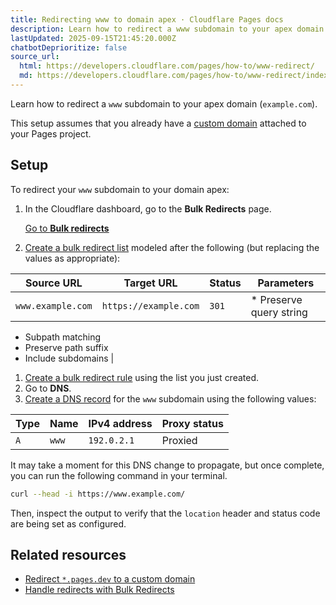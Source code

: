```yaml
---
title: Redirecting www to domain apex · Cloudflare Pages docs
description: Learn how to redirect a www subdomain to your apex domain (example.com).
lastUpdated: 2025-09-15T21:45:20.000Z
chatbotDeprioritize: false
source_url:
  html: https://developers.cloudflare.com/pages/how-to/www-redirect/
  md: https://developers.cloudflare.com/pages/how-to/www-redirect/index.md
---
```


Learn how to redirect a `www` subdomain to your apex domain (`example.com`).

This setup assumes that you already have a [custom domain](https://developers.cloudflare.com/pages/configuration/custom-domains/) attached to your Pages project.

## Setup

To redirect your `www` subdomain to your domain apex:

1. In the Cloudflare dashboard, go to the **Bulk Redirects** page.

   [Go to **Bulk redirects**](https://dash.cloudflare.com/?to=/:account/bulk-redirects)

2. [Create a bulk redirect list](https://developers.cloudflare.com/rules/url-forwarding/bulk-redirects/create-dashboard/#1-create-a-bulk-redirect-list) modeled after the following (but replacing the values as appropriate):

| Source URL | Target URL | Status | Parameters |
| - | - | - | - |
| `www.example.com` | `https://example.com` | `301` | * Preserve query string
* Subpath matching
* Preserve path suffix
* Include subdomains |

1. [Create a bulk redirect rule](https://developers.cloudflare.com/rules/url-forwarding/bulk-redirects/create-dashboard/#2-create-a-bulk-redirect-rule) using the list you just created.
2. Go to **DNS**.
3. [Create a DNS record](https://developers.cloudflare.com/dns/manage-dns-records/how-to/create-dns-records/#create-dns-records) for the `www` subdomain using the following values:

| Type | Name | IPv4 address | Proxy status |
| - | - | - | - |
| `A` | `www` | `192.0.2.1` | Proxied |

It may take a moment for this DNS change to propagate, but once complete, you can run the following command in your terminal.

```sh
curl --head -i https://www.example.com/
```

Then, inspect the output to verify that the `location` header and status code are being set as configured.

## Related resources

* [Redirect `*.pages.dev` to a custom domain](https://developers.cloudflare.com/pages/how-to/redirect-to-custom-domain/)
* [Handle redirects with Bulk Redirects](https://developers.cloudflare.com/rules/url-forwarding/bulk-redirects/)
